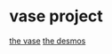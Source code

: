 # vase project

[the vase](https://www.metmuseum.org/art/collection/search/208959?searchField=All&amp;sortBy=Relevance&amp;ft=vases&amp;offset=60&amp;rpp=20&amp;pos=64)
[the desmos](https://www.desmos.com/calculator/xgdkmf3pin)

